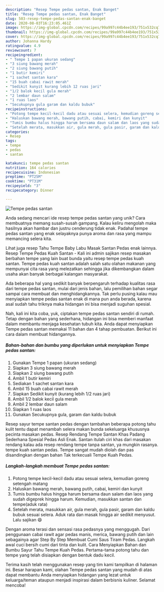 ```yaml
---
description: "Resep Tempe pedas santan, Enak Banget"
title: "Resep Tempe pedas santan, Enak Banget"
slug: 503-resep-tempe-pedas-santan-enak-banget
date: 2020-08-03T16:23:05.461Z
image: https://img-global.cpcdn.com/recipes/99a997c44b4ee193/751x532cq70/tempe-pedas-santan-foto-resep-utama.jpg
thumbnail: https://img-global.cpcdn.com/recipes/99a997c44b4ee193/751x532cq70/tempe-pedas-santan-foto-resep-utama.jpg
cover: https://img-global.cpcdn.com/recipes/99a997c44b4ee193/751x532cq70/tempe-pedas-santan-foto-resep-utama.jpg
author: Johanna Hardy
ratingvalue: 4.9
reviewcount: 7
recipeingredient:
- " Tempe 1 papan ukuran sedang"
- "3 siung bawang merah"
- "2 siung bawang putih"
- "1 butir kemiri"
- "1 sachet santan kara"
- "15 buah cabai rawit merah"
- "Sedikit kunyit kurang lebih 12 ruas jari"
- "1/2 balok kecil gula merah"
- "2 lembar daun salam"
- "1 ruas laos"
- "Secukupnya gula garam dan kaldu bubuk"
recipeinstructions:
- "Potong tempe kecil-kecil dadu atau sesuai selera, kemudian goreng setengah matang"
- "Haluskan bawang merah, bawang putih, cabai, kemiri dan kunyit"
- "Tumis bumbu halus hingga harum bersama daun salam dan laos yang sudah digeprek hingga harum. Kemudian, masukkan santan dan tempe(aduk rata)"
- "Setelah merata, masukkan air, gula merah, gula pasir, garam dan kaldu bubuk sesuai selera. Aduk rata dan masak hingga air sedikit menyusut. Lalu sajikan 😄"
categories:
- Resep
tags:
- tempe
- pedas
- santan

katakunci: tempe pedas santan 
nutrition: 164 calories
recipecuisine: Indonesian
preptime: "PT25M"
cooktime: "PT31M"
recipeyield: "3"
recipecategory: Dinner

---
```



![Tempe pedas santan](https://img-global.cpcdn.com/recipes/99a997c44b4ee193/751x532cq70/tempe-pedas-santan-foto-resep-utama.jpg)

Anda sedang mencari ide resep tempe pedas santan yang unik? Cara membuatnya memang susah-susah gampang. Kalau keliru mengolah maka hasilnya akan hambar dan justru cenderung tidak enak. Padahal tempe pedas santan yang enak selayaknya punya aroma dan rasa yang mampu memancing selera kita.

Lihat juga resep Tahu Tempe Baby Labu Masak Santan Pedas enak lainnya. Resep Tempe Pedas Kuah Santan - Kali ini admin sajikan resep masakan berbahan tempe yang lain buat bunda yaitu resep tempe pedas kuah santan. Tempe pedas kuah santan adalah salah satu olahan makanan yang mempunyai cita rasa yang melezatkan sehingga jika dikembangkan dalam usaha akan banyak berbagai kalangan masyarakat.

Ada beberapa hal yang sedikit banyak berpengaruh terhadap kualitas rasa dari tempe pedas santan, mulai dari jenis bahan, lalu pemilihan bahan segar sampai cara membuat dan menghidangkannya. Tak perlu pusing kalau mau menyiapkan tempe pedas santan enak di mana pun anda berada, karena asal sudah tahu triknya maka hidangan ini bisa menjadi suguhan spesial.


Nah, kali ini kita coba, yuk, ciptakan tempe pedas santan sendiri di rumah. Tetap dengan bahan yang sederhana, hidangan ini bisa memberi manfaat dalam membantu menjaga kesehatan tubuh kita. Anda dapat menyiapkan Tempe pedas santan memakai 11 bahan dan 4 tahap pembuatan. Berikut ini cara dalam membuat hidangannya.

<!--inarticleads1-->

##### Bahan-bahan dan bumbu yang diperlukan untuk menyiapkan Tempe pedas santan:

1. Gunakan  Tempe 1 papan (ukuran sedang)
1. Siapkan 3 siung bawang merah
1. Siapkan 2 siung bawang putih
1. Ambil 1 butir kemiri
1. Sediakan 1 sachet santan kara
1. Ambil 15 buah cabai rawit merah
1. Siapkan Sedikit kunyit (kurang lebih 1/2 ruas jari)
1. Ambil 1/2 balok kecil gula merah
1. Ambil 2 lembar daun salam
1. Siapkan 1 ruas laos
1. Gunakan Secukupnya gula, garam dan kaldu bubuk


Resep sayur tempe santan pedas dengan tambahan beberapa potong tahu kulit tentu dapat menambah selera makan bunda sekeluarga khususnya pecinta masakan pedas. Resep Rendang Tempe Santan Khas Padang Sederhana Spesial Pedas Asli Enak. Santan itulah ciri khas dari masakan rendang kalau ada resep rendang tempe tanpa santan, ya mungkin rasanya. tempe kuah santan pedas. Tempe sangat mudah diolah dan pas disandingkan dengan bahan Tak terkecuali Tempe Kuah Pedas. 

<!--inarticleads2-->

##### Langkah-langkah membuat Tempe pedas santan:

1. Potong tempe kecil-kecil dadu atau sesuai selera, kemudian goreng setengah matang
1. Haluskan bawang merah, bawang putih, cabai, kemiri dan kunyit
1. Tumis bumbu halus hingga harum bersama daun salam dan laos yang sudah digeprek hingga harum. Kemudian, masukkan santan dan tempe(aduk rata)
1. Setelah merata, masukkan air, gula merah, gula pasir, garam dan kaldu bubuk sesuai selera. Aduk rata dan masak hingga air sedikit menyusut. Lalu sajikan 😄


Dengan aroma terasi dan sensasi rasa pedasnya yang menggugah. Dari penggunaan cabai rawit agar pedas manis, merica, bawang putih dan lain sebagainya agar Step By Step Membuat Cumi Saus Tiram Pedas. Langkah awal cuci bersih cumi dari tinta dan kulit. Cara Menyiapkan Bahan dan Bumbu Sayur Tahu Tempe Kuah Pedas. Pertama-tama potong tahu dan tempe yang telah disiapkan dengan bentuk dadu kecil. 

Terima kasih telah menggunakan resep yang tim kami tampilkan di halaman ini. Besar harapan kami, olahan Tempe pedas santan yang mudah di atas dapat membantu Anda menyiapkan hidangan yang lezat untuk keluarga/teman ataupun menjadi inspirasi dalam berbisnis kuliner. Selamat mencoba!
